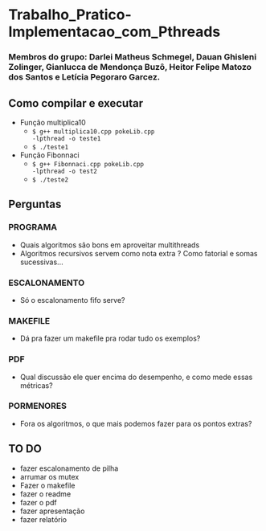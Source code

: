 # Trabalho_Pratico-Implementacao_com_Pthreads
### Membros do grupo: Darlei Matheus Schmegel, Dauan Ghisleni Zolinger, Gianlucca de Mendonça Buzô, Heitor Felipe Matozo dos Santos e Letícia Pegoraro Garcez.

## Como compilar e executar
- Função multiplica10
  - <code class="hljs language-shell">$ g++ multiplica10.cpp pokeLib.cpp -lpthread -o teste1</code>
  - <code class="hljs language-shell">$ ./teste1</code>
- Função Fibonnaci
    - <code class="hljs language-shell">$ g++ Fibonnaci.cpp pokeLib.cpp -lpthread -o test2</code>
  - <code class="hljs language-shell">$ ./teste2</code>


## Perguntas

### PROGRAMA
- Quais algoritmos são bons em aproveitar multithreads
- Algoritmos recursivos servem como nota extra ? Como fatorial e somas sucessivas...
### ESCALONAMENTO    
- Só o escalonamento fifo serve?
### MAKEFILE
- Dá pra fazer um makefile pra rodar tudo os exemplos?
### PDF
- Qual discussão ele quer encima do desempenho, e como mede essas métricas?
### PORMENORES
- Fora os algoritmos, o que mais podemos fazer para os pontos extras?

## TO DO
* fazer escalonamento de pilha
* arrumar os mutex
* Fazer o makefile
* fazer o readme
* fazer o pdf
* fazer apresentação
* fazer relatório
